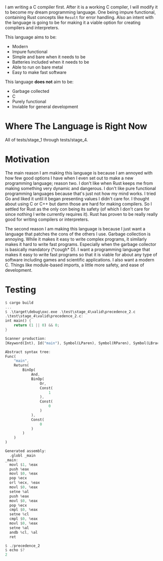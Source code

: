 I am writing a C compiler first. After it is a working C compiler, I will modify it to become my dream programming language. One being impure functional, containing Rust concepts like `Result` for error handling. Also an intent with the language is going to be for making it a viable option for creating compilers and interpreters.

This language aims to be:
* Modern
* Impure functional
* Simple and bare when it needs to be
* Batteries included when it needs to be
* Able to run on bare metal
* Easy to make fast software

This language **does not** aim to be:
* Garbage collected
* C
* Purely functional
* Inviable for general development

# Where The Language is Right Now
All of tests/stage_1 through tests/stage_4.

# Motivation
The main reason I am making this language is because I am annoyed with how few good options I have when I even set out to make a new programming language; reason two. I don't like when Rust keeps me from making something very dynamic and dangerous. I don't like pure functional programming languages because that's just not how my mind works. I tried Go and liked it until it began presenting values I didn't care for. I thought about using C or C++ but damn those are hard for making compilers. So I settled for Rust as the only con being its safety (of which I don't care for since nothing I write currently requires it). Rust has proven to be really really good for writing compilers or interpreters.

The second reason I am making this language is because I just want a language that patches the cons of the others I use. Garbage collection is annoying. While it makes it easy to write complex programs, it similarly makes it hard to write fast programs. Especially when the garbage collector is basically mandatory (\*cough\* D). I want a programming language that makes it easy to write fast programs so that it is viable for about any type of software including games and scientific applications. I also want a modern C. Things like module-based imports, a little more safety, and ease of development.

# Testing
```rs
$ cargo build
...
$ .\target\debug\oxc.exe .\test\stage_4\valid\precedence_2.c
.\test\stage_4\valid\precedence_2.c:
int main() {
    return (1 || 0) && 0;
}

Scanner production:
[Keyword(Int), Id("main"), Symbol(LParen), Symbol(RParen), Symbol(LBrace), Keyword(Return), Symbol(LParen), Integer(1), Operator(Or), Integer(0), Symbol(RParen), Operator(And), Integer(0), Symbol(Semicolon), Symbol(RBrace)]

Abstract syntax tree:
Func(
    "main",
    Return(
        BinOp(
            And,
            BinOp(
                Or,
                Const(
                    1
                ),
                Const(
                    0
                )
            ),
            Const(
                0
            )
        )
    )
)

Generated assembly:
  .globl _main
_main:
  movl $1, %eax
  push %eax
  movl $0, %eax
  pop %ecx
  orl %ecx, %eax
  movl $0, %eax
  setne %al
  push %eax
  movl $0, %eax
  pop %ecx
  cmpl $0, %eax
  setne %cl
  cmpl $0, %eax
  movl $0, %eax
  setne %al
  andb %cl, %al
  ret

$ ./precedence_2
$ echo $?
2
```
